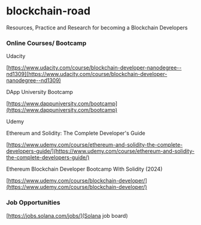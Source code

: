 # blockchain-road
Resources, Practice and Research for becoming a Blockchain Developers

### Online Courses/ Bootcamp

Udacity

[https://www.udacity.com/course/blockchain-developer-nanodegree--nd1309](https://www.udacity.com/course/blockchain-developer-nanodegree--nd1309)

DApp University Bootcamp

[https://www.dappuniversity.com/bootcamp](https://www.dappuniversity.com/bootcamp)

Udemy 

Ethereum and Solidity: The Complete Developer's Guide

[https://www.udemy.com/course/ethereum-and-solidity-the-complete-developers-guide/](https://www.udemy.com/course/ethereum-and-solidity-the-complete-developers-guide/)

Ethereum Blockchain Developer Bootcamp With Solidity (2024)

[https://www.udemy.com/course/blockchain-developer/](https://www.udemy.com/course/blockchain-developer/)

### Job Opportunities

[https://jobs.solana.com/jobs/](Solana job board)
